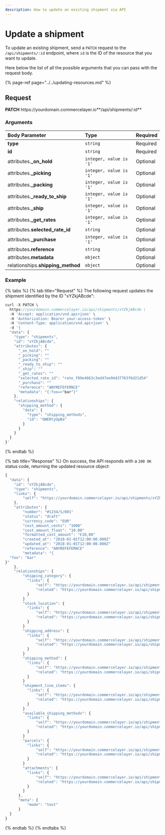 ```yaml
---
description: How to update an existing shipment via API
---
```


# Update a shipment

To update an existing shipment, send a `PATCH` request to the `/api/shipments/:id` endpoint, where `id` is the ID of the resource that you want to update.

Here below the list of all the possible arguments that you can pass with the request body.

{% page-ref page="../../updating-resources.md" %}

## Request

**PATCH** https://<i></i>yourdomain.commercelayer.io**/api/shipments/:id**

### Arguments

| Body Parameter | Type | Required |
| :--- | :--- | :--- |
| **type** | `string` | Required |
| **id** | `string` | Required |
| attributes.**_on_hold** | `integer, value is '1'` | Optional |
| attributes.**_picking** | `integer, value is '1'` | Optional |
| attributes.**_packing** | `integer, value is '1'` | Optional |
| attributes.**_ready_to_ship** | `integer, value is '1'` | Optional |
| attributes.**_ship** | `integer, value is '1'` | Optional |
| attributes.**_get_rates** | `integer, value is '1'` | Optional |
| attributes.**selected_rate_id** | `string` | Optional |
| attributes.**_purchase** | `integer, value is '1'` | Optional |
| attributes.**reference** | `string` | Optional |
| attributes.**metadata** | `object` | Optional |
| relationships.**shipping_method** | `object` | Optional |

### Example

{% tabs %}
{% tab title="Request" %}
The following request updates the shipment identified by the ID "xYZkjABcde":

```javascript
curl -X PATCH \
  https://yourdomain.commercelayer.io/api/shipments/xYZkjABcde \
  -H 'Accept: application/vnd.api+json' \
  -H 'Authorization: Bearer your-access-token' \
  -H 'Content-Type: application/vnd.api+json' \
  -d '{
  "data": {
    "type": "shipments",
    "id": "xYZkjABcde",
    "attributes": {
      "_on_hold": ""
      "_picking": ""
      "_packing": ""
      "_ready_to_ship": ""
      "_ship": ""
      "_get_rates": ""
      "selected_rate_id": "rate_f89e4663c3ed47ee94d37763f6d21d54"
      "_purchase": ""
      "reference": "ANYREFEFERNCE"
      "metadata": "{:foo=>"bar"}"
    },
    "relationships": {
      "shipping_method": {
        "data": {
          "type": "shipping_methods",
          "id": "QWERtyUpBa"
        }
      }
    }
  }
}'
```
{% endtab %}

{% tab title="Response" %}
On success, the API responds with a `200 OK` status code, returning the updated resource object:

```javascript
{
  "data": {
    "id": "xYZkjABcde",
    "type": "shipments",
    "links": {
        "self": "https://yourdomain.commercelayer.io/api/shipments/xYZkjABcde"
    },
    "attributes": {
        "number": "#1234/S/001"
        "status": "draft"
        "currency_code": "EUR"
        "cost_amount_cents": "1000"
        "cost_amount_float": "10.00"
        "formatted_cost_amount": "€10,00"
        "created_at": "2018-01-01T12:00:00.000Z"
        "updated_at": "2018-01-01T12:00:00.000Z"
        "reference": "ANYREFEFERNCE"
        "metadata": "{
  "foo": "bar"
}"
    },
    "relationships": {
        "shipping_category": {
          "links": {
              "self": "https://yourdomain.commercelayer.io/api/shipments/xYZkjABcde/relationships/shipping_category",
              "related": "https://yourdomain.commercelayer.io/api/shipments/xYZkjABcde/shipping_category"
          }
        }
        "stock_location": {
          "links": {
              "self": "https://yourdomain.commercelayer.io/api/shipments/xYZkjABcde/relationships/stock_location",
              "related": "https://yourdomain.commercelayer.io/api/shipments/xYZkjABcde/stock_location"
          }
        }
        "shipping_address": {
          "links": {
              "self": "https://yourdomain.commercelayer.io/api/shipments/xYZkjABcde/relationships/shipping_address",
              "related": "https://yourdomain.commercelayer.io/api/shipments/xYZkjABcde/shipping_address"
          }
        }
        "shipping_method": {
          "links": {
              "self": "https://yourdomain.commercelayer.io/api/shipments/xYZkjABcde/relationships/shipping_method",
              "related": "https://yourdomain.commercelayer.io/api/shipments/xYZkjABcde/shipping_method"
          }
        }
        "shipment_line_items": {
          "links": {
              "self": "https://yourdomain.commercelayer.io/api/shipments/xYZkjABcde/relationships/shipment_line_items",
              "related": "https://yourdomain.commercelayer.io/api/shipments/xYZkjABcde/shipment_line_items"
          }
        }
        "available_shipping_methods": {
          "links": {
              "self": "https://yourdomain.commercelayer.io/api/shipments/xYZkjABcde/relationships/available_shipping_methods",
              "related": "https://yourdomain.commercelayer.io/api/shipments/xYZkjABcde/available_shipping_methods"
          }
        }
        "parcels": {
          "links": {
              "self": "https://yourdomain.commercelayer.io/api/shipments/xYZkjABcde/relationships/parcels",
              "related": "https://yourdomain.commercelayer.io/api/shipments/xYZkjABcde/parcels"
          }
        }
        "attachments": {
          "links": {
              "self": "https://yourdomain.commercelayer.io/api/shipments/xYZkjABcde/relationships/attachments",
              "related": "https://yourdomain.commercelayer.io/api/shipments/xYZkjABcde/attachments"
          }
        }
      },
      "meta": {
          "mode": "test"
      }
  }
}
```
{% endtab %}
{% endtabs %}
